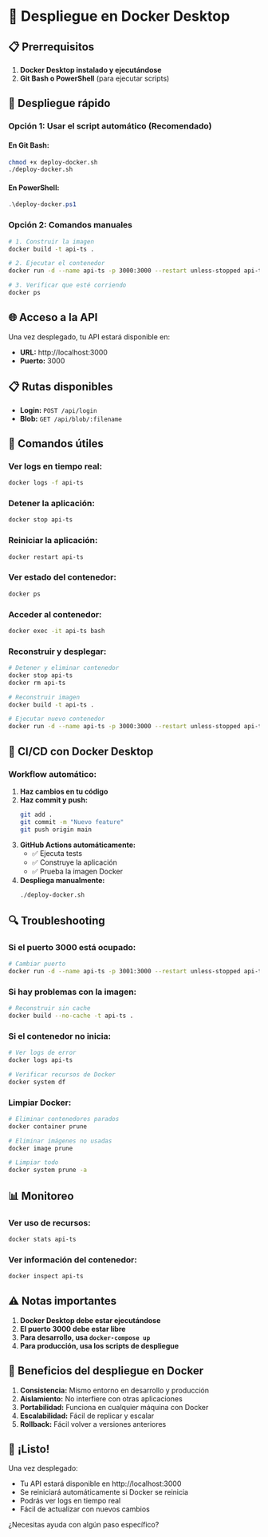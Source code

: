 # 🐳 Despliegue en Docker Desktop

## 📋 Prerrequisitos

1. **Docker Desktop instalado y ejecutándose**
2. **Git Bash o PowerShell** (para ejecutar scripts)

## 🚀 Despliegue rápido

### **Opción 1: Usar el script automático (Recomendado)**

#### **En Git Bash:**
```bash
chmod +x deploy-docker.sh
./deploy-docker.sh
```

#### **En PowerShell:**
```powershell
.\deploy-docker.ps1
```

### **Opción 2: Comandos manuales**

```bash
# 1. Construir la imagen
docker build -t api-ts .

# 2. Ejecutar el contenedor
docker run -d --name api-ts -p 3000:3000 --restart unless-stopped api-ts

# 3. Verificar que esté corriendo
docker ps
```

## 🌐 Acceso a la API

Una vez desplegado, tu API estará disponible en:
- **URL:** http://localhost:3000
- **Puerto:** 3000

## 📋 Rutas disponibles

- **Login:** `POST /api/login`
- **Blob:** `GET /api/blob/:filename`

## 🔧 Comandos útiles

### **Ver logs en tiempo real:**
```bash
docker logs -f api-ts
```

### **Detener la aplicación:**
```bash
docker stop api-ts
```

### **Reiniciar la aplicación:**
```bash
docker restart api-ts
```

### **Ver estado del contenedor:**
```bash
docker ps
```

### **Acceder al contenedor:**
```bash
docker exec -it api-ts bash
```

### **Reconstruir y desplegar:**
```bash
# Detener y eliminar contenedor
docker stop api-ts
docker rm api-ts

# Reconstruir imagen
docker build -t api-ts .

# Ejecutar nuevo contenedor
docker run -d --name api-ts -p 3000:3000 --restart unless-stopped api-ts
```

## 🔄 CI/CD con Docker Desktop

### **Workflow automático:**
1. **Haz cambios en tu código**
2. **Haz commit y push:**
   ```bash
   git add .
   git commit -m "Nuevo feature"
   git push origin main
   ```
3. **GitHub Actions automáticamente:**
   - ✅ Ejecuta tests
   - ✅ Construye la aplicación
   - ✅ Prueba la imagen Docker
4. **Despliega manualmente:**
   ```bash
   ./deploy-docker.sh
   ```

## 🔍 Troubleshooting

### **Si el puerto 3000 está ocupado:**
```bash
# Cambiar puerto
docker run -d --name api-ts -p 3001:3000 --restart unless-stopped api-ts
```

### **Si hay problemas con la imagen:**
```bash
# Reconstruir sin cache
docker build --no-cache -t api-ts .
```

### **Si el contenedor no inicia:**
```bash
# Ver logs de error
docker logs api-ts

# Verificar recursos de Docker
docker system df
```

### **Limpiar Docker:**
```bash
# Eliminar contenedores parados
docker container prune

# Eliminar imágenes no usadas
docker image prune

# Limpiar todo
docker system prune -a
```

## 📊 Monitoreo

### **Ver uso de recursos:**
```bash
docker stats api-ts
```

### **Ver información del contenedor:**
```bash
docker inspect api-ts
```

## ⚠️ Notas importantes

1. **Docker Desktop debe estar ejecutándose**
2. **El puerto 3000 debe estar libre**
3. **Para desarrollo, usa `docker-compose up`**
4. **Para producción, usa los scripts de despliegue**

## 🎯 Beneficios del despliegue en Docker

1. **Consistencia:** Mismo entorno en desarrollo y producción
2. **Aislamiento:** No interfiere con otras aplicaciones
3. **Portabilidad:** Funciona en cualquier máquina con Docker
4. **Escalabilidad:** Fácil de replicar y escalar
5. **Rollback:** Fácil volver a versiones anteriores

## 🎉 ¡Listo!

Una vez desplegado:
- Tu API estará disponible en http://localhost:3000
- Se reiniciará automáticamente si Docker se reinicia
- Podrás ver logs en tiempo real
- Fácil de actualizar con nuevos cambios

¿Necesitas ayuda con algún paso específico? 